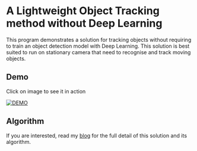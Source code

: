 # A Lightweight Object Tracking method without Deep Learning

This program demonstrates a solution for tracking objects without requiring to train an object detection model with Deep Learning. This solution is best suited to run on stationary camera that need to recognise and track moving objects.

## Demo
Click on image to see it in action     

[![DEMO](https://jixjiastorage.blob.core.windows.net/blog-resources/lightweight-object-tracking/featured.jpg)](https://youtu.be/k2qSYngrG-o)

## Algorithm

If you are interested, read my [blog](https://jixjia.com/lightweight-object-tracking/) for the full detail of this solution and its algorithm.
